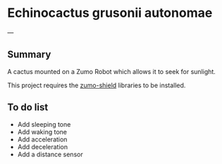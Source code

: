 # Echinocactus grusonii autonomae
—

## Summary
A cactus mounted on a Zumo Robot which allows it to seek for sunlight.

This project requires the [zumo-shield](https://github.com/pololu/zumo-shield.git) libraries to be installed.

## To do list
- Add sleeping tone
- Add waking tone
- Add acceleration
- Add deceleration
- Add a distance sensor